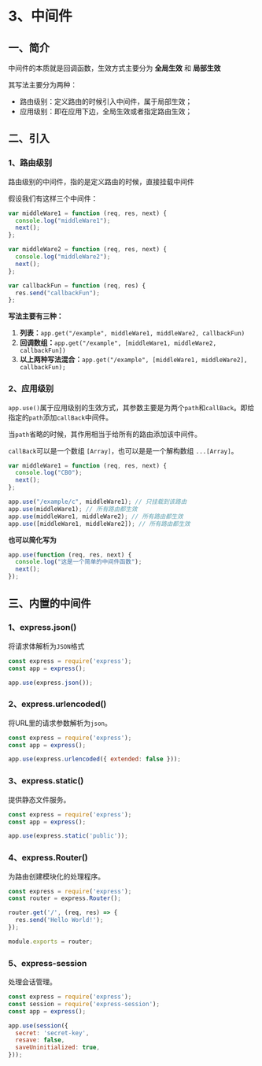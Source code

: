 # 3、中间件

## 一、简介

中间件的本质就是回调函数，生效方式主要分为 **全局生效** 和 **局部生效**

其写法主要分为两种：

- 路由级别：定义路由的时候引入中间件，属于局部生效；
- 应用级别：即在应用下边，全局生效或者指定路由生效；

## 二、引入

### 1、路由级别

路由级别的中间件，指的是定义路由的时候，直接挂载中间件

假设我们有这样三个中间件：

```js
var middleWare1 = function (req, res, next) {
  console.log("middleWare1");
  next();
};

var middleWare2 = function (req, res, next) {
  console.log("middleWare2");
  next();
};

var callbackFun = function (req, res) {
  res.send("callbackFun");
};
```

**写法主要有三种：**

1. **列表：**`app.get("/example", middleWare1, middleWare2, callbackFun)`
2. **回调数组：**`app.get("/example", [middleWare1, middleWare2, callbackFun])`
3. **以上两种写法混合：**`app.get("/example", [middleWare1, middleWare2], callbackFun);`

### 2、应用级别

`app.use()`属于应用级别的生效方式，其参数主要是为两个`path`和`callBack`。即给指定的`path`添加`callBack`中间件。

当`path`省略的时候，其作用相当于给所有的路由添加该中间件。

`callBack`可以是一个数组 `[Array]`，也可以是是一个解构数组 `...[Array]`。

```js
var middleWare1 = function (req, res, next) {
  console.log("CB0");
  next();
};

app.use("/example/c", middleWare1); // 只挂载到该路由
app.use(middleWare1); // 所有路由都生效
app.use(middleWare1, middleWare2); // 所有路由都生效
app.use([middleWare1, middleWare2]); // 所有路由都生效
```

**也可以简化写为**

```js
app.use(function (req, res, next) {
  console.log("这是一个简单的中间件函数");
  next();
});
```

## 三、内置的中间件

### 1、express.json()

将请求体解析为`JSON`格式

```javascript
const express = require('express');
const app = express();

app.use(express.json());
```

### 2、express.urlencoded()

将URL里的请求参数解析为`json`。

```javascript
const express = require('express');
const app = express();

app.use(express.urlencoded({ extended: false }));
```

### 3、express.static()

提供静态文件服务。

```javascript
const express = require('express');
const app = express();

app.use(express.static('public'));
```

### 4、express.Router()

为路由创建模块化的处理程序。

```javascript
const express = require('express');
const router = express.Router();

router.get('/', (req, res) => {
  res.send('Hello World!');
});

module.exports = router;
```

### 5、express-session

处理会话管理。

```javascript
const express = require('express');
const session = require('express-session');
const app = express();

app.use(session({
  secret: 'secret-key',
  resave: false,
  saveUninitialized: true,
}));
```
